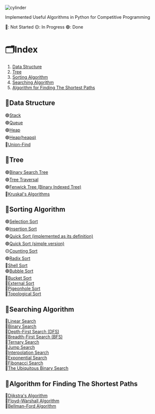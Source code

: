 ![cylinder](https://capsule-render.vercel.app/api?type=cylinder&color=auto&text=Algorithms&fontAlignY=45&fontSize=40&height=170&animation=blinking&desc=in%20Python&descAlignY=70)

Implemented Useful Algorithms in Python for Competitive Programming

🔴: Not Started
🟡: In Progress
🟢: Done

# 🗂️Index
1. [Data Structure](🧱Data-Structure)
2. [Tree](🌳Tree)
3. [Sorting Algorithm](🧩Sorting-Algorithm)
4. [Searching Algorithm](🔎Searching-Algorithm)
5. [Algorithm for Finding The Shortest Paths](🌌Algorithm-for-Finding-The-Shortest-Paths)



## 🧱Data Structure
🟢[Stack](https://github.com/minjikang0822/Algorithms/blob/master/001_Stack.py)
</br>
🟢[Queue](https://github.com/minjikang0822/Algorithms/blob/master/002_Queue.py)
</br>
🟢[Heap](https://github.com/minjikang0822/Algorithms/blob/master/003_Heap.py)
</br>
🟢[Heap(heapq)](https://github.com/minjikang0822/Algorithms/blob/master/004_Heap(heapq).py)
</br>
🔴[Union-Find]()



## 🌳Tree
🟢[Binary Search Tree](https://github.com/minjikang0822/Algorithms/blob/master/005_BinarySearchTree.py)
</br>
🟢[Tree Traversal](https://github.com/minjikang0822/Algorithms/blob/master/006_TreeTraversal.py)
</br>
🟢[Fenwick Tree (Binary Indexed Tree)](https://github.com/minjikang0822/Algorithms/blob/master/007_FenwickTree.py)
</br>
🔴[Kruskal's Algorithms]()



## 🧩Sorting Algorithm
🟢[Selection Sort](https://github.com/minjikang0822/Algorithms/blob/master/008_SelectionSort.py)
</br>
🟢[Insertion Sort](https://github.com/minjikang0822/Algorithms/blob/master/009_InsertionSort.py)
</br>
🟢[Quick Sort (implemented as its definition)](https://github.com/minjikang0822/Algorithms/blob/master/010_QuickSort.py)
</br>
🟢[Quick Sort (simple version)](https://github.com/minjikang0822/Algorithms/blob/master/011_QuickSort(simple).py)
</br>
🟡[Counting Sort](https://github.com/minjikang0822/Algorithms/blob/master/012_CountingSort.py)
</br>
🟢[Radix Sort]()
</br>
🔴[Shell Sort]()
</br>
🟢[Bubble Sort]()
</br>
🔴[Bucket Sort]()
</br>
🔴[External Sort]()
</br>
🔴[Pigeonhole Sort]()
</br>
🔴[Topological Sort]()



## 🔎Searching Algorithm
🔴[Linear Search]()
</br>
🔴[Binary Search]()
</br>
🔴[Depth-First Search (DFS)]()
</br>
🔴[Breadth-First Search (BFS)]()
</br>
🔴[Ternary Search]()
</br>
🔴[Jump Search]()
</br>
🔴[Interpolation Search]()
</br>
🔴[Exponential Search]()
</br>
🔴[Fibonacci Search]()
</br>
🔴[The Ubiquitous Binary Search]()



## 🌌Algorithm for Finding The Shortest Paths
🔴[Dijkstra's Algorithm]()
</br>
🔴[Floyd–Warshall Algorithm]()
</br>
🔴[Bellman–Ford Algorithm]()
